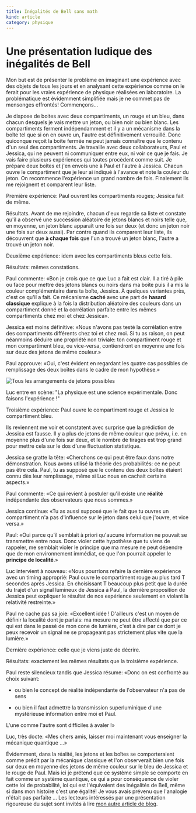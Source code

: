 ```yaml
---
title: Inégalités de Bell sans math
kind: article
category: physique
---
```


# Une présentation ludique des inégalités de Bell

Mon but est de présenter le problème en imaginant une expérience avec des objets de tous les jours et en analysant cette expérience comme on le ferait pour les vraies expérience de physique réalisées en laboratoire. La problématique est évidemment simplifiée mais je ne commet pas de mensonges effrontés! Commençons…

Je dispose de boites avec deux compartiments, un rouge et un bleu, dans
chacun desquels je vais mettre un jeton, ou bien noir ou bien blanc. Les
compartiments ferment indépendamment et il y a un mécanisme dans la boîte
tel que si on en ouvre un, l'autre est définitivement verrouillé. Donc
quiconque reçoit la boite fermée ne peut jamais connaître que le
contenu d'un seul des compartiments. Je travaille avec deux
collaborateurs, Paul et Jessica, qui ne peuvent ni communiquer entre
eux, ni voir ce que je fais. Je vais faire plusieurs expériences qui
toutes procèdent comme suit. Je prépare deux boîtes et j'en envois une à
Paul et l'autre à Jessica. Chacun ouvre le compartiment que je leur ai
indiqué à l'avance et note la couleur du jeton. On recommence
l'expérience un grand nombre de fois. Finalement ils me rejoignent et
comparent leur liste.

Première expérience: Paul ouvrent les compartiments rouges; Jessica fait de même.

Résultats. Avant de me rejoindre, chacun d'eux regarde sa liste et
constate qu'il a observé une succession aléatoire de jetons blancs et
noirs telle que, en moyenne, un jeton blanc apparaît une fois sur deux
(et donc un jeton noir une fois sur deux aussi). Par contre quand ils
comparent leur liste, ils découvrent que **à chaque fois** que l'un a
trouvé un jeton blanc, l'autre a trouvé un jeton noir.

Deuxième expérience: idem avec les compartiments bleus cette fois.

Résultats: mêmes constations.

Paul commente: «Bon je crois que ce que Luc a fait est clair. Il a tiré
à pile ou face pour mettre des jetons blancs ou noirs dans ma boîte puis
il a mis la couleur complémentaire dans ta boîte, Jessica. À quelques
variantes près, c'est ce qu'il a fait. Ce mécanisme **caché** avec une
part de **hasard classique** explique à la fois la distribution
aléatoire des couleurs dans un compartiment donné et la corrélation
parfaite entre les mêmes compartiments chez moi et chez Jessica».

Jessica est moins définitive: «Nous n'avons pas testé la corrélation
entre des compartiments différents chez toi et chez moi. Si tu as
raison, on peut néanmoins déduire une propriété non triviale: ton
compartiment rouge et mon compartiment bleu, ou vice-versa, contiendront
en moyenne une fois sur deux des jetons de même couleur.»

Paul approuve: «Oui, c'est évident en regardant les quatre cas
possibles de remplissage des deux boîtes dans le cadre de mon
hypothèse.»

![Tous les arrangements de jetons possibles](/fr/bell-inequalities-no-math/all-arrangements-img.png)

Luc entre en scène: "La physique est une science expérimentale. Donc
faisons l'expérience !"

Troisième expérience: Paul ouvre le compartiment rouge et Jessica le
compartiment bleu.

Ils reviennent me voir et constatent avec surprise que la prédiction de
Jessica est fausse. Il y a plus de jetons de même couleur que prévu,
i.e. en moyenne plus d'une fois sur deux, et le nombre de tirages est
trop grand pour mettre cela sur le dos d'une fluctuation statistique.

Jessica se gratte la tête: «Cherchons ce qui peut être faux dans notre
démonstration. Nous avons utilisé la théorie des probabilités: ce ne
peut pas être cela. Paul, tu as supposé que le contenu des deux boîtes
étaient connu dès leur remplissage, même si Luc nous en cachait certains
aspects.»

Paul commente: «Ce qui revient à postuler qu'il existe une **réalité**
indépendante des observateurs que nous sommes.»

Jessica continue: «Tu as aussi supposé que le fait que tu ouvres un
compartiment n'a pas d'influence sur le jeton dans celui que j'ouvre, et
vice versa.»

Paul: «Oui parce qu'il semblait à priori qu'aucune information ne
pouvait se transmettre entre nous. Donc violer cette hypothèse que tu
viens de rappeler, me semblait violer le principe que ma mesure ne peut
dépendre que de mon environnement immédiat, ce que l'on pourrait appeler
le **principe de localité**.»

Luc intervient à nouveau: «Nous pourrions refaire la dernière expérience
avec un timing approprié: Paul ouvre le compartiment rouge au plus tard
T secondes après Jessica. En choisissant T beaucoup plus petit que la
durée du trajet d'un signal lumineux de Jessica à Paul, la dernière
proposition de Jessica peut expliquer le résultat de nos expérience
seulement en violant la relativité restreinte.»

Paul ne cache pas sa joie: «Excellent idée ! D'ailleurs c'est un moyen
de définir la localité dont je parlais: ma mesure ne peut être affecté
que par ce qui est dans le passé de mon cone de lumière, c'est à dire
par ce dont je peux recevoir un signal ne se propageant pas strictement
plus vite que la lumière.»

Dernière expérience: celle que je viens juste de décrire.

Résultats: exactement les mêmes résultats que la troisième expérience.

Paul reste silencieux tandis que Jessica résume: «Donc on est confronté
au choix suivant:

- ou bien le concept de réalité indépendante de l'observateur n'a pas de
sens

- ou bien il faut admettre la transmission superluminique d'une
mystérieuse information entre moi et Paul.

L'une comme l'autre sont difficiles à avaler !»

Luc, très docte: «Mes chers amis, laisser moi maintenant vous enseigner
la mécanique quantique …»

Évidemment, dans la réalité, les jetons et les boîtes se comporteraient comme prédit par la mécanique classique et l'on observerait bien une fois sur deux en moyenne des jetons de même couleur sur le bleu de Jessica et le rouge de Paul. Mais ici je prétend que ce système simple se comporte en fait comme un système quantique, ce qui a pour conséquence de violer cette loi de probabilité, loi qui est l'équivalent des inégalités de Bell, même si dans mon histoire c'est une égalité! Je vous avais prévenu que l'analogie n'était pas parfaite … Les lecteurs intéressés par une présentation rigoureuse du sujet sont invités à lire [mon autre article de blog](/fr/bell-inequalities).

